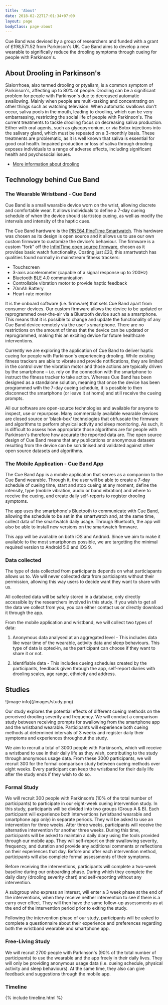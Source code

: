 ```yaml
---
title: 'About'
date: 2018-02-22T17:01:34+07:00
layout: page
bodyClass: page-about
---
```


Cue Band was devised by a group of researchers and funded with a grant of £198,571.52 from Parkinson's UK. Cue Band aims to develop a new wearable to significally reduce the drooling symptoms through cueing for people with Parkinson's.


## About Drooling in Parkinson's

Sialorrhoea, also termed drooling or ptyalism, is a common symptom of Parkinson's, affecting up to 80% of people. Drooling can be a significant problem for people with Parkinson's due to decreased automatic swallowing. Mainly when people are multi-tasking and concentrating on other things such as watching television. When automatic swallows don't occur, saliva pools in the mouth, leading to drooling, which can be very embarrassing, restricting the social life of people with Parkinson's.
The current treatments to tackle drooling focus on decreasing saliva production. Either with oral agents, such as glycopyrronium, or via Botox injections into the salivary gland, which must be repeated on a 3-monthly basis.  These treatments are problematic, as it is well known that saliva is essential for good oral health. Impaired production or loss of saliva through drooling exposes individuals to a range of adverse effects, including significant health and psychosocial issues.

* [More information about drooling](https://www.parkinsons.org.uk/information-and-support/eating-swallowing-and-saliva-control)


<h2 id="about-technology"> Technology behind Cue Band </h2>
<h3 id="about-wearable"> The Wearable Wristband - Cue Band </h3>
Cue Band is a small wearable device worn on the wrist, allowing discrete and comfortable wear. It allows individuals to define a 7-day cueing schedule of when the device should start/stop cueing, as well as modify the intervals and intensity of the haptic cues. 

The Cue Band hardware is the [PINE64 PineTime Smartwatch](https://wiki.pine64.org/wiki/PineTime). This hardware was chosen as its design is open source and it allows us to use our own custom firmware to customize the device's behaviour. The firmware is a custom "fork" off the [InfiniTime open source firmware](https://github.com/JF002/InfiniTime), chosen as it provides basic watch functionality. Costing just £20, this smartwatch has qualities found normally in mainstream fitness trackers:

* Touchscreen
* 3-axis accelerometer (capable of a signal response up to 200Hz)
* Bluetooth BLE 4.0 communication
* Controllable vibration motor to provide haptic feedback
* 70mAh Battery
* Heart-rate monitor

It is the onboard software (i.e. firmware) that sets Cue Band apart from consumer devices. Our custom firmware allows the device to be updated or reprogrammed over-the-air via a Bluetooth device such as a smartphone. This means that it is possible to change and update the functionality of any Cue Band device remotely via the user's smartphone. There are no restrictions on the amount of times that the device can be updated or reprogrammed, making this an exciting device for future healthcare interventions.

Currently we are exploring the application of Cue Band to deliver haptic cueing for people with Parkinson's experiencing drooling.  While existing fitness trackers are able to vibrate and provide notifications, they are limited in the control over the vibration motor and those actions are typically driven by the smartphone – i.e. rely on the connection with the smartphone to instruct the fitness tracker to take action. Whereas Cue Band has been designed as a standalone solution, meaning that once the device has been programmed with the 7-day cueing schedule, it is possible to then disconnect the smartphone (or leave it at home) and still receive the cueing prompts. 

All our software are open-source technologies and available for anyone to inspect, use or repurpose. Many commercially available wearable devices are closed source or ’black-box’ technologies that obfuscate the firmware and algorithms to perform physical activity and sleep monitoring. As such, it is difficult to assess how appropriate those algorithms are for people with Parkinson's therefore how accurate the reported data are. The open source design of Cue Band means that any publications or anonymous datasets resulting from the device can be scrutinised and validated against other open source datasets and algorithms.

<h3 id="about-mobile-app"> The Mobile Application - Cue Band App </h3>

The Cue Band App is a mobile application that serves as a companion to the Cue Band wearable. Through it, the user will be able to create a 7-day schedule of cueing time, start and stop cueing at any moment, define the intensity, type (mobile vibration, audio or band vibration) and where to receive the cueing, and create daily self-reports to register drooling symptoms.

The app uses the smartphone's Bluetooth to communicate with Cue Band, allowing the schedule to be set in the smartwatch and, at the same time, collect data of the smartwatch daily usage. Through Bluetooth, the app will also be able to install new versions on the smartwatch firmware.

This app will be available on both iOS and Android. Since we aim to make it available to the most smartphones possible, we are targetting the minimal required version to Android 5.0 and iOS 9.


<h3 id="about-data"> Data collected </h3>

The type of data collected from participants depends on what particiapants allows us to. We will never collected data from particiapnts without their permission, allowing this way users to decide want they want to share with us.

All collected data will be safely stored in a database, only directly accessible by the researchers involved in this study. If you wish to get all the data we collect from you, you can either contact us or directly download it through the app. 

From the mobile application and wristband, we will collect two types of data:

1) Anonymous data analysed at an aggregated level - This includes data like wear time of the wearable, activity data and sleep behaviours. This type of data is opted‐in, as the participant can choose if they want to share it or not.

2) Identifiable data - This includes cueing schedules created by the participants, feedback given through the app, self‐report diaries with drooling scales, age range, ethnicity and address.




<h2 id="about-studies">  Studies </h2>
![image info](/images/study.png)

Our study explores the potential effects of different cueing methods on the perceived drooling severity and frequency. We will conduct a comparison study between receiving prompts for swallowing from the smartphone app and the wristband wearable. Participants will experience both cueing methods at determined intervals of 3 weeks and register daily their symptoms and experiences throughout the study.

We aim to recruit a total of 3000 people with Parkinson’s, which will receive a wristband to use in their daily life as they wish, contributing to the study through anonymous usage data. From these 3000 participants, we will recruit 300 for the formal comparison study between cueing methods over eight weeks. Every participant can keep the wristband for their daily life after the study ends if they wish to do so.

<h3 id="about-formal-study"> Formal Study </h3>
We will recruit 300 people with Parkinson’s (10% of the total number of participants) to participate in our eight-week cueing intervention study. In this study, participants will be divided into two groups (Group A & B). Each participant will experience both interventions (wristband wearable and smartphone app only) in separate periods. They will be asked to use an intervention for three weeks.  After three weeks, participants will receive the alternative intervention for another three weeks. During this time, participants will be asked to maintain a daily diary using the tools provided through our mobile app. They will self-report on their swallowing severity, frequency, and duration and provide any additional comments or reflections on their experiences that day. Before and after each intervention method, participants will also complete formal assessments of their symptoms.

Before receiving the interventions, participants will complete a two-week baseline during our onboarding phase. During which they complete the daily diary (drooling severity chart) and self-reporting without any intervention.

A subgroup who express an interest, will enter a 3 week phase at the end of the interventions, when they receive neither intervention to see if there is a carry over effect.  They will then have the same follow-up assessments as at the end of the intervention period prior to exiting the study.  

Following the intervention phase of our study, participants will be asked to complete a questionnaire about their experience and preferences regarding both the wristband wearable and smartphone app.

<h3 id="about-free-living-study"> Free-Living Study </h3>
We will recruit 2700 people with Parkinson's (90% of the total number of participants) to use the wearable and the app freely in their daily lives. They will only be providing anonymous usage data (i.e. cueing schedule, physical activity and sleep behaviours). At the same time, they also can give feedback and suggestions through the mobile app.

<h3 id="about-timeline"> Timeline </h3>
{% include timeline.html %}


